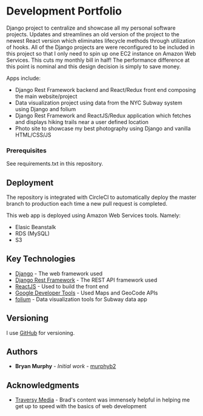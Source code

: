 # Development Portfolio
Django project to centralize and showcase all my personal software projects. Updates and streamlines an old version of the project to the newest React version which eliminates lifecycle methods through utilization of hooks.
All of the Django projects are were reconfigured to be included in this project so that I only need to spin up one EC2 instance on Amazon Web Services. This cuts my monthly bill in half! The performance difference at this point is nominal and this design decision is simply to save money. 

Apps include:
* Django Rest Framework backend and React/Redux front end composing the main website/project
* Data visualization project using data from the NYC Subway system using Django and folium
* Django Rest Framework and ReactJS/Redux application which fetches and displays hiking trails near a user defined location
* Photo site to showcase my best photography using Django and vanilla HTML/CSS/JS
 
### Prerequisites

See requirements.txt in this repository.

## Deployment
The repository is integrated with CircleCI to automatically deploy the master branch to production each time a new pull request is completed.

This web app is deployed using Amazon Web Services tools. 
Namely:
* Elasic Beanstalk
* RDS (MySQL)
* S3

## Key Technologies

* [Django](https://www.djangoproject.com/) - The web framework used
* [Django Rest Framework](https://www.django-rest-framework.org/) - The REST API framework used
* [ReactJS](https://reactjs.org/) - Used to build the front end
* [Google Developer Tools](https://developers.google.com/) - Used Maps and GeoCode APIs
* [folium](https://github.com/python-visualization/folium) - Data visualization tools for Subway data app

## Versioning

I use [GitHub](https://github.com/murphyb2/Portfolio) for versioning. 

## Authors

* **Bryan Murphy** - *Initial work* - [murphyb2](https://github.com/murphyb2)

## Acknowledgments

* [Traversy Media](https://www.youtube.com/channel/UC29ju8bIPH5as8OGnQzwJyA) - Brad's content was immensely helpful in helping me get up to speed with the basics of web development
